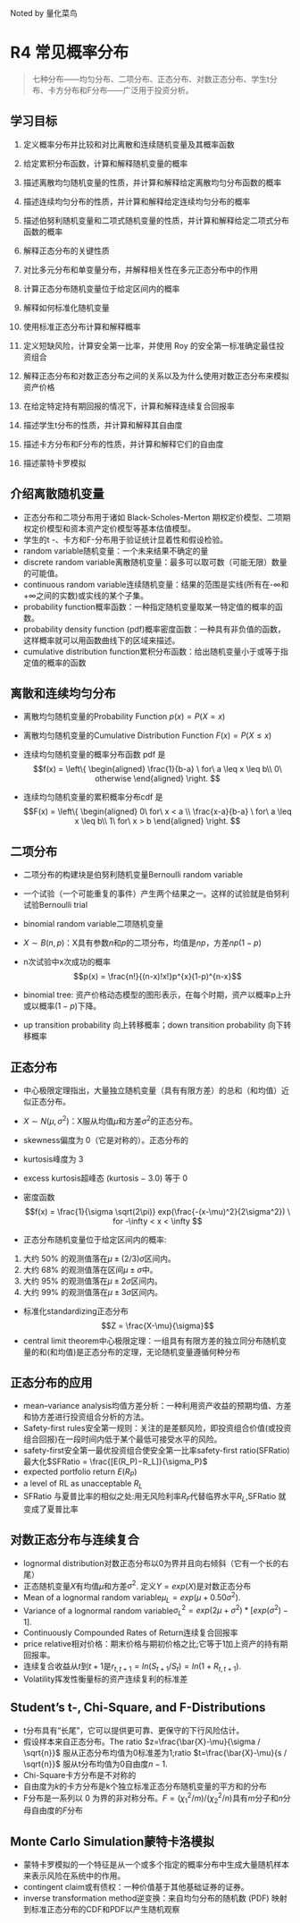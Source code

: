 

Noted by 量化菜鸟


# R4 常见概率分布

> 七种分布——均匀分布、二项分布、正态分布、对数正态分布、学生t分布、卡方分布和F分布——广泛用于投资分析。



## 学习目标

1. 定义概率分布并比较和对比离散和连续随机变量及其概率函数
2. 给定累积分布函数，计算和解释随机变量的概率
3. 描述离散均匀随机变量的性质，并计算和解释给定离散均匀分布函数的概率
4. 描述连续均匀分布的性质，并计算和解释给定连续均匀分布的概率
5. 描述伯努利随机变量和二项式随机变量的性质，并计算和解释给定二项式分布函数的概率
6. 解释正态分布的关键性质
7. 对比多元分布和单变量分布，并解释相关性在多元正态分布中的作用



8. 计算正态分布随机变量位于给定区间内的概率
9. 解释如何标准化随机变量
10. 使用标准正态分布计算和解释概率
11. 定义短缺风险，计算安全第一比率，并使用 Roy 的安全第一标准确定最佳投资组合
12. 解释正态分布和对数正态分布之间的关系以及为什么使用对数正态分布来模拟资产价格
13. 在给定特定持有期回报的情况下，计算和解释连续复合回报率
14. 描述学生t分布的性质，并计算和解释其自由度
15. 描述卡方分布和F分布的性质，并计算和解释它们的自由度
16. 描述蒙特卡罗模拟



## 介绍离散随机变量

+ 正态分布和二项分布用于诸如 Black-Scholes-Merton 期权定价模型、二项期权定价模型和资本资产定价模型等基本估值模型。
+ 学生的t -、卡方和F-分布用于验证统计显着性和假设检验。
+ random variable随机变量：一个未来结果不确定的量
+ discrete random variable离散随机变量：最多可以取可数（可能无限）数量的可能值。
+ continuous random variable连续随机变量：结果的范围是实线(所有在-∞和+∞之间的实数)或实线的某个子集。
+ probability function概率函数：一种指定随机变量取某一特定值的概率的函数。
+ probability density function (pdf)概率密度函数：一种具有非负值的函数，这样概率就可以用函数曲线下的区域来描述。
+ cumulative distribution function累积分布函数：给出随机变量小于或等于指定值的概率的函数



## 离散和连续均匀分布

+ 离散均匀随机变量的Probability Function $p(x) = P(X = x)$
+ 离散均匀随机变量的Cumulative Distribution Function $F(x) = P(X \leq x)$

+ 连续均匀随机变量的概率分布函数 pdf 是
  $$f(x) = \left\{
    \begin{aligned}
    \frac{1}{b-a} \ for\ a \leq x \leq b\\
    0\ otherwise
    \end{aligned}
    \right.
    $$
+ 连续均匀随机变量的累积概率分布cdf 是
  $$F(x) = \left\{
    \begin{aligned}
    0\ for\ x < a \\
    \frac{x-a}{b-a} \ for\ a \leq x \leq b\\
    1\ for\ x > b
    \end{aligned}
    \right.
    $$



## 二项分布
+ 二项分布的构建块是伯努利随机变量Bernoulli random variable
+ 一个试验（一个可能重复的事件）产生两个结果之一。这样的试验就是伯努利试验Bernoulli trial
+ binomial random variable二项随机变量
+ $X \sim B(n, p)$：X具有参数$n$和$p$的二项分布，均值是$np$，方差$np(1-p)$
+ n次试验中x次成功的概率
    $$p(x) = \frac{n!}{(n-x)!x!}p^{x}(1-p)^{n-x}$$
  
+ binomial tree: 资产价格动态模型的图形表示，在每个时期，资产以概率p上升或以概率$(1−p)$下降。
+ up transition probability 向上转移概率；down transition probability 向下转移概率

 

## 正态分布
+ 中心极限定理指出，大量独立随机变量（具有有限方差）的总和（和均值）近似正态分布。
+ $X \sim N (\mu, \sigma^2 )$：X服从均值$\mu$和方差$\sigma^2$的正态分布。
+ skewness偏度为 0（它是对称的）。正态分布的
+ kurtosis峰度为 3
+ excess kurtosis超峰态 (kurtosis − 3.0) 等于 0
+ 密度函数
  $$f(x) = \frac{1}{\sigma \sqrt(2\pi)} exp(\frac{-(x-\mu)^2}{2\sigma^2}) \ for -\infty < x < \infty $$



+ 正态分布随机变量位于给定区间内的概率:

1. 大约 50% 的观测值落在$\mu \pm (2/3) \sigma$区间内。
2. 大约 68% 的观测值落在区间$\mu \pm \sigma$中。
3. 大约 95% 的观测值落在$\mu \pm 2\sigma$区间内。
4. 大约 99% 的观测值落在$\mu \pm 3\sigma$区间内。
+ 标准化standardizing正态分布
    $$Z = \frac{X-\mu}{\sigma}$$
+ central limit theorem中心极限定理：一组具有有限方差的独立同分布随机变量的和(和均值)是正态分布的定理，无论随机变量遵循何种分布



## 正态分布的应用
+ mean–variance analysis均值方差分析：一种利用资产收益的预期均值、方差和协方差进行投资组合分析的方法。
+ Safety-first rules安全第一规则：关注的是差额风险，即投资组合价值(或投资组合回报)在一段时间内低于某个最低可接受水平的风险。
+ safety-first安全第一最优投资组合使安全第一比率safety-first ratio(SFRatio)最大化$SFRatio = \frac{[E(R_P)−R_L]}{\sigma_P}$
+ expected portfolio return $E(R_P)$
+ a level of RL as unacceptable $R_L$
+ SFRatio 与夏普比率的相似之处:用无风险利率$R_F$代替临界水平$R_L$,SFRatio 就变成了夏普比率



## 对数正态分布与连续复合
+ lognormal distribution对数正态分布以0为界并且向右倾斜（它有一个长的右尾）
+ 正态随机变量$X$有均值$\mu$和方差$\sigma^2$. 定义$Y=exp(X)$是对数正态分布
+ Mean of a lognormal random variable$\mu_L= exp(\mu+0.50\sigma^{2})$.
+ Variance of a lognormal random variable$\sigma_{L}^{2} = exp(2\mu + \sigma^{2})*[exp(\sigma^{2}) − 1]$.
+ Continuously Compounded Rates of Return连续复合回报率
+ price relative相对价格：期末价格与期初价格之比;它等于1加上资产的持有期回报率。
+ 连续复合收益从$t$到$t+1$是$r_{t,t+1} = ln(S_{t+1}/S_{t}) = ln(1 + R_{t,t+1})$.  
+ Volatility挥发性衡量标的资产连续复利的标准差



## Student’s t-, Chi-Square, and F-Distributions

+ t分布具有“长尾”，它可以提供更可靠、更保守的下行风险估计。
+ 假设样本来自正态分布。The ratio $z=\frac{\bar{X}-\mu}{\sigma / \sqrt{n}}$ 服从正态分布均值为$0$标准差为$1$;ratio $t=\frac{\bar{X}-\mu}{s / \sqrt{n}}$ 服从t分布均值为0自由度$n-1$.
+ Chi-Square卡方分布是不对称的
+ 自由度为$k$的卡方分布是k个独立标准正态分布随机变量的平方和的分布
+ F分布是一系列以 0 为界的非对称分布。$F=(χ^{2}_{1}/m)/(χ^{2}_{2}/n)$具有$m$分子和$n$分母自由度的$F$分布



## Monte Carlo Simulation蒙特卡洛模拟

+ 蒙特卡罗模拟的一个特征是从一个或多个指定的概率分布中生成大量随机样本来表示风险在系统中的作用。
+ contingent claim或有债权：一种价值基于其他基础证券的证券。
+ inverse transformation method逆变换：来自均匀分布的随机数 (PDF) 映射到标准正态分布的CDF和PDF以产生随机观察

